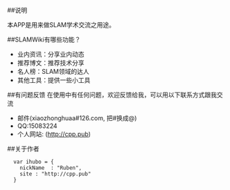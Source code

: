 ##说明

本APP是用来做SLAM学术交流之用途。



##SLAMWiki有哪些功能？

* 业内资讯：分享业内动态
* 推荐博文：推荐技术分享
* 名人榜：SLAM领域的达人
* 其他工具：提供一些小工具

##有问题反馈
在使用中有任何问题，欢迎反馈给我，可以用以下联系方式跟我交流

* 邮件(xiaozhonghuaa#126.com, 把#换成@)
* QQ:15083224
* 个人网站: (http://cpp.pub)




##关于作者

```
  var ihubo = {
    nickName  : "Ruben",
    site : "http://cpp.pub"
  }
```